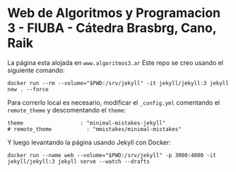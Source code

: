 # Web de Algoritmos y Programacion 3 - FIUBA - Cátedra Brasbrg, Cano, Raik

La página esta alojada en `www.algoritmos3.ar`
Este repo se creo usando el siguiente comando:

```
docker run --rm --volume="$PWD:/srv/jekyll" -it jekyll/jekyll:3 jekyll new . --force
```

Para correrlo local es necesario, modificar el `_config.yml` comentando el `remote_theme`  y descomentando el `theme`:

```
theme                  : "minimal-mistakes-jekyll"
# remote_theme           : "mmistakes/minimal-mistakes"
```

Y luego levantando la página usando Jekyll con Docker:

```
docker run --name web --volume="$PWD:/srv/jekyll" -p 3000:4000 -it jekyll/jekyll:3 jekyll serve --watch --drafts
```
